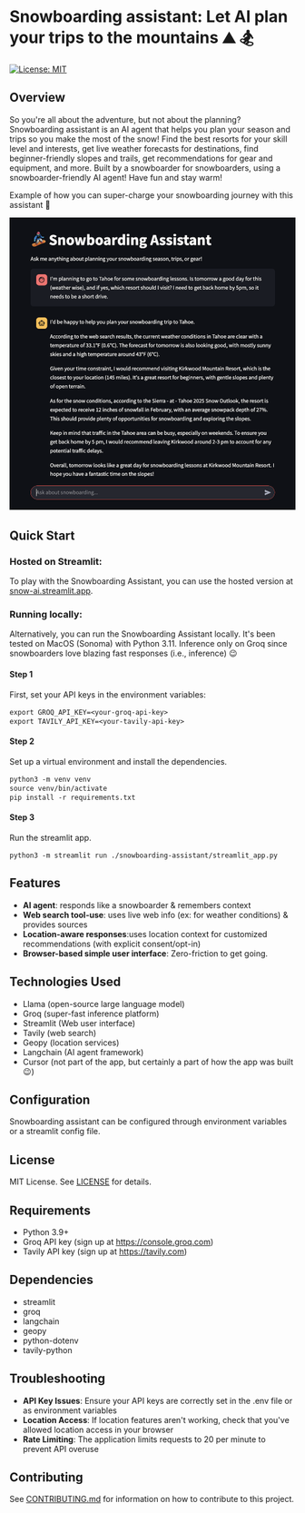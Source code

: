 # Snowboarding assistant: Let AI plan your trips to the mountains :mountain: :snowboarder:

[![License: MIT](https://img.shields.io/badge/License-MIT-yellow.svg)](https://opensource.org/licenses/MIT)

## Overview
So you're all about the adventure, but not about the planning? Snowboarding assistant is an AI agent that helps you plan your season and trips so you make the most of the snow! Find the best resorts for your skill level and interests, get live weather forecasts for destinations, find beginner-friendly slopes and trails, get recommendations for gear and equipment, and more. Built by a snowboarder for snowboarders, using a snowboarder-friendly AI agent! Have fun and stay warm!

Example of how you can super-charge your snowboarding journey with this assistant :rocket:

![Example chat screenshot](assets/example-4-mini.png)

## Quick Start
### Hosted on Streamlit:

To play with the Snowboarding Assistant, you can use the hosted version at [snow-ai.streamlit.app](https://snow-ai.streamlit.app).

### Running locally:

Alternatively, you can run the Snowboarding Assistant locally. It's been tested on MacOS (Sonoma) with Python 3.11. Inference only on Groq since snowboarders love blazing fast responses (i.e., inference) :wink:
#### Step 1
First, set your API keys in the environment variables:
```
export GROQ_API_KEY=<your-groq-api-key>
export TAVILY_API_KEY=<your-tavily-api-key>
```

#### Step 2
Set up a virtual environment and install the dependencies.
```
python3 -m venv venv
source venv/bin/activate
pip install -r requirements.txt
```

#### Step 3
Run the streamlit app.
```
python3 -m streamlit run ./snowboarding-assistant/streamlit_app.py
```

## Features
- **AI agent**: responds like a snowboarder & remembers context
- **Web search tool-use**: uses live web info (ex: for weather conditions) & provides sources
- **Location-aware responses**:uses location context for customized recommendations (with explicit consent/opt-in)
- **Browser-based simple user interface**: Zero-friction to get going.

## Technologies Used
- Llama (open-source large language model)
- Groq (super-fast inference platform)
- Streamlit (Web user interface)
- Tavily (web search)
- Geopy (location services)
- Langchain (AI agent framework)
- Cursor (not part of the app, but certainly a part of how the app was built :wink:)

## Configuration
Snowboarding assistant can be configured through environment variables or a streamlit config file.

## License
MIT License. See [LICENSE](LICENSE) for details.

## Requirements
- Python 3.9+
- Groq API key (sign up at https://console.groq.com)
- Tavily API key (sign up at https://tavily.com)

## Dependencies
- streamlit
- groq
- langchain
- geopy
- python-dotenv
- tavily-python

## Troubleshooting
- **API Key Issues**: Ensure your API keys are correctly set in the .env file or as environment variables
- **Location Access**: If location features aren't working, check that you've allowed location access in your browser
- **Rate Limiting**: The application limits requests to 20 per minute to prevent API overuse

## Contributing
See [CONTRIBUTING.md](CONTRIBUTING.md) for information on how to contribute to this project.
